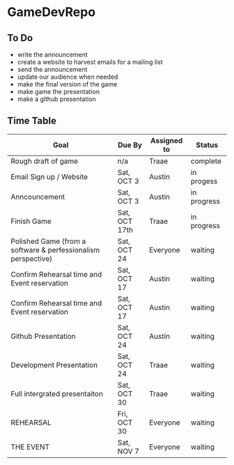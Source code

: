 # GameDevRepo

## To Do

- write the announcement
- create a website to harvest emails for a mailing list
- send the announcement
- update our audience when needed
- make the final version of the game
- make game the presentation
- make a github presentation



## Time Table 

|Goal | Due By | Assigned to | Status|
|--------|--------|-------------|-------|
|Rough draft of game | n/a | Traae | complete|
|Email Sign up / Website | Sat, OCT 3 | Austin | in progess|
|Anncouncement | Sat, OCT 3 | Austin | in progress|
|Finish Game | Sat, OCT 17th | Traae | in progress|
|Polished Game (from a software & perfessionalism perspective) | Sat, OCT 24 | Everyone | waiting|
|Confirm Rehearsal time and Event reservation | Sat, OCT 17 | Austin | waiting|
|Confirm Rehearsal time and Event reservation | Sat, OCT 17 | Austin | waiting|
|Github Presentation | Sat, OCT 24 | Austin | waiting|
|Development Presentation | Sat, OCT 24 | Traae | waiting|
|Full intergrated presentaiton | Sat, OCT 30| Traae | waiting|
|REHEARSAL | Fri, OCT 30 | Everyone | waiting|
|THE EVENT | Sat, NOV 7 | Everyone | waiting|
